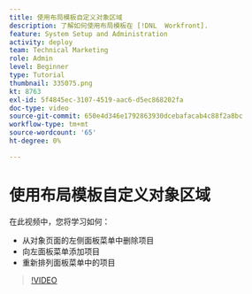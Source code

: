```yaml
---
title: 使用布局模板自定义对象区域
description: 了解如何使用布局模板在 [!DNL  Workfront].
feature: System Setup and Administration
activity: deploy
team: Technical Marketing
role: Admin
level: Beginner
type: Tutorial
thumbnail: 335075.png
kt: 8763
exl-id: 5f4845ec-3107-4519-aac6-d5ec868202fa
doc-type: video
source-git-commit: 650e4d346e1792863930dcebafacab4c88f2a8bc
workflow-type: tm+mt
source-wordcount: '65'
ht-degree: 0%

---
```


# 使用布局模板自定义对象区域

在此视频中，您将学习如何：

* 从对象页面的左侧面板菜单中删除项目
* 向左面板菜单添加项目
* 重新排列面板菜单中的项目

>[!VIDEO](https://video.tv.adobe.com/v/335075/?quality=12&learn=on)
